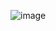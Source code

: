 ![image](https://user-images.githubusercontent.com/98298048/152867066-63ea6582-a374-4839-b82b-d16738c44170.png)

<div class="flourish-embed flourish-chart" data-src="visualisation/8622079"><script src="https://public.flourish.studio/resources/embed.js"></script></div>
